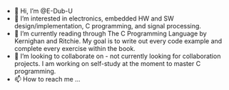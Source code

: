 - 👋 Hi, I’m @E-Dub-U
- 👀 I’m interested in electronics, embedded HW and SW design/implementation, C programming, and signal processing. 
- 🌱 I’m currently reading through The C Programming Language by Kernighan and Ritchie. My goal is to write out every code example and complete every exercise within the book.
- 💞️ I’m looking to collaborate on - not currently looking for collaboration projects. I am working on self-study at the moment to master C programming. 
- 📫 How to reach me ... 

<!---
E-Dub-U/E-Dub-U is a ✨ special ✨ repository because its `README.md` (this file) appears on your GitHub profile.
You can click the Preview link to take a look at your changes.
--->
